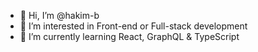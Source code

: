 - 👋 Hi, I’m @hakim-b
- 👀 I’m interested in Front-end or Full-stack development
- 🌱 I’m currently learning React, GraphQL & TypeScript

<!---
hakim-b/hakim-b is a ✨ special ✨ repository because its `README.md` (this file) appears on your GitHub profile.
You can click the Preview link to take a look at your changes.
--->
